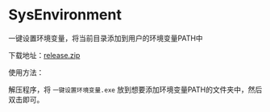# SysEnvironment
一键设置环境变量，将当前目录添加到用户的环境变量PATH中

下载地址：[release.zip](https://github.com/chenzhitong/SysEnvironment/files/2012544/release.zip)

使用方法：

解压程序，将 `一键设置环境变量.exe` 放到想要添加环境变量PATH的文件夹中，然后双击即可。

